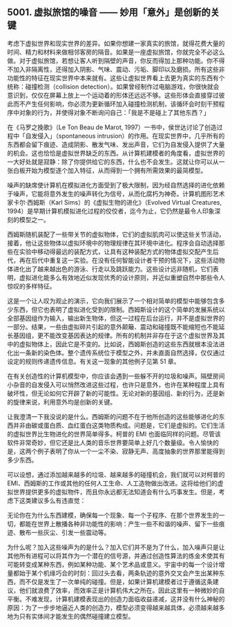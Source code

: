 ## 5001. 虚拟旅馆的噪音 —— 妙用「意外」是创新的关键

考虑下虚拟世界和现实世界的差异。如果你想建一家真实的旅馆，就得花费大量的时间、精力和材料来做相邻客房的隔音。如果是一座虚拟旅馆，你就完全不必这么做。对于虚拟旅馆，若想让客人听到隔壁的声音，你反而得加上那种功能。你不得不加入非隔离性，还得加入阴影、气味、震动、污垢、脚印以及磨损。所有这些非功能性的特征在现实世界中本来就有。这些让虚拟世界看上去更为真实的东西有个统称：碰撞检测（collision detection）。如果曾经制作过电脑游戏，你很快就会意识到，仅仅在屏幕上放上一个运动着的形体还远远不够。这些形体会直接穿过彼此而不产生任何影响，你必须为更新循环加入碰撞检测机制，该循环会时刻干预程序中对象的行为，并使得对象不断询问自己：「我是不是碰上了其他东西？」

在《马罗之挽歌》（Le Ton Beau de Marot, 1997）一书中，侯世达讨论了创造过程中「自发侵入」（spontaneous intrusion）的作用。在现实世界中，几乎所有的东西都会留下痕迹、造成阴影、散发气味、发出声音，它们为自发侵入提供了大量的机会。这也恰恰是虚拟世界缺乏的东西。从计算机建模者的角度看，虚拟世界的一大好处就是寂静：除了你提供给它的东西，什么也不会发生。这就让你可以从一张白板开始为模型逐个加入特征，从而得到一个拥有所需效果的最简模型。

噪声的缺席使计算机在模拟进化方面受到了极大限制，因为经自然选择的进化依赖于噪声，它能将意外发生的噪声转化为信号，从而化腐朽为神奇。计算机图形艺术家卡尔·西姆斯（Karl Sims）的《虚拟生物的进化》（Evolved Virtual Creatures, 1994）是早期计算机模拟进化过程的佼佼者，迄今为止，它仍然是最令人印象深刻的模型之一。

西姆斯随机装配了一些带关节的虚拟物体，它们的虚拟肌肉可以使这些关节活动，接着，他让这些物体以虚拟环境中的物理规律在其环境中进化。程序会自动选择那些在实验中移动得最远的装配方式，让具有这种装配方式的物体虚拟交配产生后代，再在后代中重复这一实验。在没有任何智能设计者干预的情况下，这些活动物体进化出了越来越出色的游泳、行走以及跳跃能力。这些设计远非随机，它们表明，虚拟进化能多么有效地近似发现优秀的设计原则，并近似重塑自然中那些令人惊叹的多样特征。

这是一个让人叹为观止的演示，它向我们展示了一个相对简单的模型中能够包含多少东西，但它也表明了虚拟进化受到的限制。西姆斯设计的这个简单的发展系统以全部基因组作为输入，输出新生物体，但这一过程在后台运行，并不是虚拟世界的一部分。结果，一些由虚拟碎片引起的意外颠簸、震动和碰撞既不能缩短也不能延长基因组，更不能改变基因表达的规律。所有的机制并非存在于这个虚拟世界及其中的虚拟物体上，因此它是不变的。比如说，西姆斯创造的这些东西就根本没法进化出一条新的染色体。整个遗传系统位于模型之外，并未直面自然选择，仅仅通过设定的规则传递遗传信息。有关这一现象的其他例子见第 51 章。

在有关创造性的计算机模型中，你应该会遇到一些躲不开的垃圾和噪声。隔壁房间小杂音的自发侵入可以悄然改进这些过程，也许只是意外，也许在某种程度上具有破坏性，但无论如何它开辟了新的可能性。无论对新的基因组、新的行为，还是新的旋律来说，利用意外均是创新的关键。

让我澄清一下我没说的是什么。西姆斯的问题不在于他所创造的这些能够进化的东西并非由碳或蛋白质、血红蛋白这类物质构成。问题是，它们是虚拟的。它们生活的虚拟世界比生物进化的世界简单得多。柯普的 EMI 也面临同样的问题。尽管该软件非常奇妙，但它还是比人类的音乐世界要简单上好几个数量级。令人愉快的是，这两个例子表明了你从一个一尘不染、寂静无声、高度抽象的世界那里能得到多少东西。

可以设想，通过添加越来越多的垃圾、越来越多的碰撞机会，我们就可以对柯普的 EMI、西姆斯的工作或其他的任何人工生命、人工造物做出改进。这将给他们的虚拟世界提供更多的虚拟物件，而且你永远都无法知道会有什么巧事发生。但是，考虑下这类建议多么有违直觉：

无论你在为什么东西建模，确保每一个现象、每一个子程序、在那个世界发生的一切，都能在世界上散播各种非功能性的影响：产生一些不和谐的噪声、留下一些痕迹、散布一些灰尘、引发一些震动等。

为什么呢？加入这些噪声为的是什么？加入它们并不是为了什么，加入噪声只是让其他所有进程可以将其作为一个潜在的信号源，并通过创造性算法的炼金术使其有可能转变成某种东西，例如某种功能、某个艺术品或意义。宇宙中的每一个设计增量都始于某个机缘巧合的时刻：回过头去看，两条轨迹的意外交叉会产生出某种东西，而不仅是发生了一次单纯的碰撞。但是，如果计算机建模者过于遵循这条建议，他们就浪费了效率，而效率正是计算机伟大之所在。因此这里有一种微妙的自平衡。不难发现，计算机建模表现出的创造力面临收益递减，这并没有什么神秘的原因：为了一步步地逼近人类的创造力，模型必须变得越来越具体，必须越来越多地为只有实体间才能发生的偶然碰撞建立模型。

